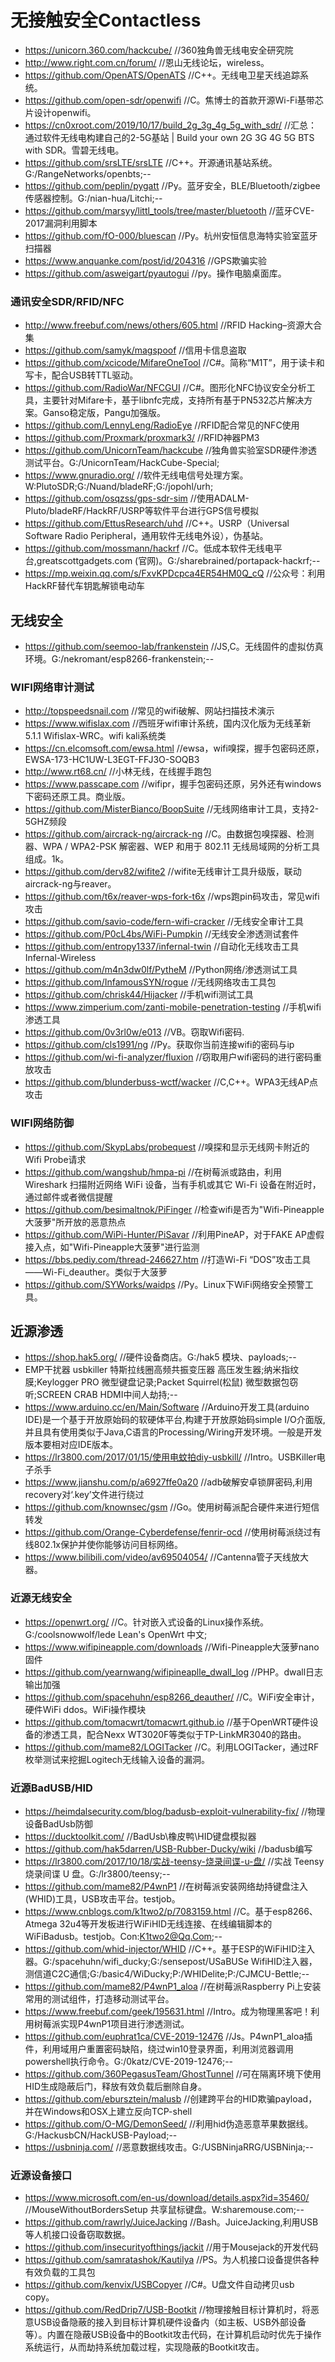 # 无接触安全Contactless
- https://unicorn.360.com/hackcube/    //360独角兽无线电安全研究院
- http://www.right.com.cn/forum/    //恩山无线论坛，wireless。
- https://github.com/OpenATS/OpenATS    //C++。无线电卫星天线追踪系统。
- https://github.com/open-sdr/openwifi    //C。焦博士的首款开源Wi-Fi基带芯片设计openwifi。
- https://cn0xroot.com/2019/10/17/build_2g_3g_4g_5g_with_sdr/    //汇总：通过软件无线电构建自己的2-5G基站 | Build your own 2G 3G 4G 5G BTS with SDR。雪碧无线电。
- https://github.com/srsLTE/srsLTE    //C++。开源通讯基站系统。G:/RangeNetworks/openbts;--
- https://github.com/peplin/pygatt    //Py。蓝牙安全，BLE/Bluetooth/zigbee传感器控制。G:/nian-hua/Litchi;--
- https://github.com/marsyy/littl_tools/tree/master/bluetooth    //蓝牙CVE-2017漏洞利用脚本
- https://github.com/fO-000/bluescan    //Py。杭州安恒信息海特实验室蓝牙扫描器
- https://www.anquanke.com/post/id/204316    //GPS欺骗实验
- https://github.com/asweigart/pyautogui    //py。操作电脑桌面库。
### 通讯安全SDR/RFID/NFC
- http://www.freebuf.com/news/others/605.html    //RFID Hacking–资源大合集
- https://github.com/samyk/magspoof    //信用卡信息盗取
- https://github.com/xcicode/MifareOneTool   //C#。简称“M1T”，用于读卡和写卡，配合USB转TTL驱动。
- https://github.com/RadioWar/NFCGUI    //C#。图形化NFC协议安全分析工具，主要针对Mifare卡，基于libnfc完成，支持所有基于PN532芯片解决方案。Ganso稳定版，Pangu加强版。
- https://github.com/LennyLeng/RadioEye    //RFID配合常见的NFC使用
- https://github.com/Proxmark/proxmark3/    //RFID神器PM3
- https://github.com/UnicornTeam/hackcube    //独角兽实验室SDR硬件渗透测试平台。G:/UnicornTeam/HackCube-Special;
- https://www.gnuradio.org/    //软件无线电信号处理方案。W:PlutoSDR;G:/Nuand/bladeRF;G:/jopohl/urh;
- https://github.com/osqzss/gps-sdr-sim    //使用ADALM-Pluto/bladeRF/HackRF/USRP等软件平台进行GPS信号模拟
- https://github.com/EttusResearch/uhd    //C++。USRP（Universal Software Radio Peripheral，通用软件无线电外设），伪基站。
- https://github.com/mossmann/hackrf    //C。低成本软件无线电平台,greatscottgadgets.com (官网)。G:/sharebrained/portapack-hackrf;--
- https://mp.weixin.qq.com/s/FxvKPDcpca4ER54HM0Q_cQ    //公众号：利用HackRF替代车钥匙解锁电动车
## 无线安全
- https://github.com/seemoo-lab/frankenstein    //JS,C。无线固件的虚拟仿真环境。G:/nekromant/esp8266-frankenstein;--
### WIFI网络审计测试
- http://topspeedsnail.com    //常见的wifi破解、网站扫描技术演示
- https://www.wifislax.com    //西班牙wifi审计系统，国内汉化版为无线革新5.1.1 Wifislax-WRC。wifi kali系统类
- https://cn.elcomsoft.com/ewsa.html    //ewsa，wifi嗅探，握手包密码还原，EWSA-173-HC1UW-L3EGT-FFJ3O-SOQB3
- http://www.rt68.cn/    //小林无线，在线握手跑包
- https://www.passcape.com    //wifipr，握手包密码还原，另外还有windows下密码还原工具。商业版。
- https://github.com/MisterBianco/BoopSuite    //无线网络审计工具，支持2-5GHZ频段
- https://github.com/aircrack-ng/aircrack-ng    //C。由数据包嗅探器、检测器、WPA / WPA2-PSK 解密器、WEP 和用于 802.11 无线局域网的分析工具组成。1k。
- https://github.com/derv82/wifite2    //wifite无线审计工具升级版，联动aircrack-ng与reaver。
- https://github.com/t6x/reaver-wps-fork-t6x    //wps跑pin码攻击，常见wifi攻击
- https://github.com/savio-code/fern-wifi-cracker    //无线安全审计工具
- https://github.com/P0cL4bs/WiFi-Pumpkin    //无线安全渗透测试套件
- https://github.com/entropy1337/infernal-twin    //自动化无线攻击工具Infernal-Wireless
- https://github.com/m4n3dw0lf/PytheM    //Python网络/渗透测试工具
- https://github.com/InfamousSYN/rogue    //无线网络攻击工具包
- https://github.com/chrisk44/Hijacker    //手机wifi测试工具
- https://www.zimperium.com/zanti-mobile-penetration-testing    //手机wifi渗透工具
- https://github.com/0v3rl0w/e013    //VB。窃取Wifi密码. 
- https://github.com/cls1991/ng    //Py。获取你当前连接wifi的密码与ip
- https://github.com/wi-fi-analyzer/fluxion    //窃取用户wifi密码的进行密码重放攻击
- https://github.com/blunderbuss-wctf/wacker    //C,C++。WPA3无线AP点攻击
### WIFI网络防御
- https://github.com/SkypLabs/probequest    //嗅探和显示无线网卡附近的Wifi Probe请求
- https://github.com/wangshub/hmpa-pi    //在树莓派或路由，利用 Wireshark 扫描附近网络 WiFi 设备，当有手机或其它 Wi-Fi 设备在附近时，通过邮件或者微信提醒
- https://github.com/besimaltnok/PiFinger    //检查wifi是否为"Wifi-Pineapple大菠萝"所开放的恶意热点
- https://github.com/WiPi-Hunter/PiSavar    //利用PineAP，对于FAKE AP虚假接入点，如"Wifi-Pineapple大菠萝"进行监测
- https://bbs.pediy.com/thread-246627.htm    //打造Wi-Fi “DOS”攻击工具——Wi-Fi_deauther。类似于大菠萝
- https://github.com/SYWorks/waidps    //Py。Linux下WiFi网络安全预警工具。
## 近源渗透
- https://shop.hak5.org/    //硬件设备商店。G:/hak5 模块、payloads;--
- EMP干扰器 usbkiller 特斯拉线圈高频共振变压器 高压发生器;纳米指纹膜;Keylogger PRO 微型键盘记录;Packet Squirrel(松鼠) 微型数据包窃听;SCREEN CRAB HDMI中间人劫持;--
- https://www.arduino.cc/en/Main/Software    //Arduino开发工具(arduino IDE)是一个基于开放原始码的软硬体平台,构建于开放原始码simple I/O介面版,并且具有使用类似于Java,C语言的Processing/Wiring开发环境。一般是开发版本要相对应IDE版本。
- https://lr3800.com/2017/01/15/使用电蚊拍diy-usbkill/    //Intro。USBKiller电子杀手
- https://www.jianshu.com/p/a6927ffe0a20    //adb破解安卓锁屏密码,利用recovery对‘.key’文件进行绕过
- https://github.com/knownsec/gsm    //Go。使用树莓派配合硬件来进行短信转发
- https://github.com/Orange-Cyberdefense/fenrir-ocd    //使用树莓派绕过有线802.1x保护并使你能够访问目标网络。
- https://www.bilibili.com/video/av69504054/    //Cantenna管子天线放大器。
### 近源无线安全
- https://openwrt.org/    //C。针对嵌入式设备的Linux操作系统。G:/coolsnowwolf/lede Lean's OpenWrt 中文;
- https://www.wifipineapple.com/downloads    //Wifi-Pineapple大菠萝nano固件
- https://github.com/yearnwang/wifipineaplle_dwall_log    //PHP。dwall日志输出加强
- https://github.com/spacehuhn/esp8266_deauther/    //C。WiFi安全审计，硬件WiFi ddos。WiFi操作模块
- https://github.com/tomacwrt/tomacwrt.github.io    //基于OpenWRT硬件设备的渗透工具，配合Nexx WT3020F等类似于TP-LinkMR3040的路由。
- https://github.com/mame82/LOGITacker    //C。利用LOGITacker，通过RF枚举测试来挖掘Logitech无线输入设备的漏洞。
### 近源BadUSB/HID
- https://heimdalsecurity.com/blog/badusb-exploit-vulnerability-fix/    //物理设备BadUsb防御
- https://ducktoolkit.com/    //BadUsb\橡皮鸭\HID键盘模拟器
- https://github.com/hak5darren/USB-Rubber-Ducky/wiki    //badusb编写
- https://lr3800.com/2017/10/18/实战-teensy-烧录间谍-u-盘/    //实战 Teensy 烧录间谍 U 盘。G:/lr3800/teensy;--
- https://github.com/mame82/P4wnP1    //在树莓派安装网络劫持键盘注入(WHID)工具，USB攻击平台。testjob。
- https://www.cnblogs.com/k1two2/p/7083159.html    //C。基于esp8266、Atmega 32u4等开发板进行WiFiHID无线连接、在线编辑脚本的WiFiBadusb。testjob。Con:K1two2@Qq.Com;--
- https://github.com/whid-injector/WHID    //C++。基于ESP的WiFiHID注入器。G:/spacehuhn/wifi_ducky;G:/sensepost/USaBUSe WifiHID注入器，测信道C2C通信;G:/basic4/WiDucky;P:/WHIDelite;P:/CJMCU-Bettle;--
- https://github.com/mame82/P4wnP1_aloa    //在树莓派Raspberry Pi上安装常用的测试组件，打造移动测试平台。
- https://www.freebuf.com/geek/195631.html    //Intro。成为物理黑客吧！利用树莓派实现P4wnP1项目进行渗透测试。
- https://github.com/euphrat1ca/CVE-2019-12476    //Js。P4wnP1_aloa插件，利用域用户重置密码缺陷，绕过win10登录界面，利用浏览器调用powershell执行命令。G:/0katz/CVE-2019-12476;--
- https://github.com/360PegasusTeam/GhostTunnel    //可在隔离环境下使用HID生成隐蔽后门，释放有效负载后删除自身。
- https://github.com/ebursztein/malusb    //创建跨平台的HID欺骗payload，并在Windows和OSX上建立反向TCP-shell
- https://github.com/O-MG/DemonSeed/    //利用hid伪造恶意苹果数据线。G:/HackusbCN/HackUSB-Payload;--
- https://usbninja.com/    //恶意数据线攻击。G:/USBNinjaRRG/USBNinja;--
### 近源设备接口
- https://www.microsoft.com/en-us/download/details.aspx?id=35460/    //MouseWithoutBordersSetup 共享鼠标键盘。W:sharemouse.com;--
- https://github.com/rawrly/JuiceJacking    //Bash。JuiceJacking,利用USB等人机接口设备窃取数据。
- https://github.com/insecurityofthings/jackit    //用于Mousejack的开发代码
- https://github.com/samratashok/Kautilya    //PS。为人机接口设备提供各种有效负载的工具包
- https://github.com/kenvix/USBCopyer    //C#。U盘文件自动拷贝usb copy。
- https://github.com/RedDrip7/USB-Bootkit    //物理接触目标计算机时，将恶意USB设备隐蔽的接入到目标计算机硬件设备内（如主板、USB外部设备等）。内置在隐蔽USB设备中的Bootkit攻击代码，在计算机启动时优先于操作系统运行，从而劫持系统加载过程，实现隐蔽的Bootkit攻击。
